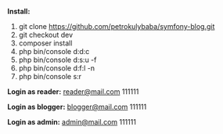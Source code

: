 **Install:**
1. git clone https://github.com/petrokulybaba/symfony-blog.git
2. git checkout dev
3. composer install
4. php bin/console d:d:c
5. php bin/console d:s:u -f
6. php bin/console d:f:l -n
7. php bin/console s:r

**Login as reader:** reader@mail.com 111111

**Login as blogger:** blogger@mail.com 111111

**Login as admin:** admin@mail.com 111111
